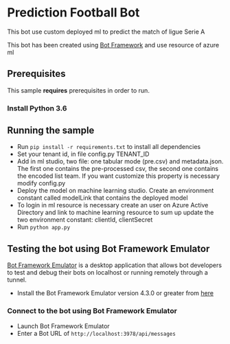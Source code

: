 # Prediction Football Bot

This bot use custom deployed ml to predict the match of ligue Serie A

This bot has been created using [Bot Framework](https://dev.botframework.com) and use resource of azure ml
## Prerequisites

This sample **requires** prerequisites in order to run.

### Install Python 3.6

## Running the sample
- Run `pip install -r requirements.txt` to install all dependencies
- Set your tenant id, in file config.py TENANT_ID
- Add in ml studio, two file: one tabular mode (pre.csv) and metadata.json. The first one contains the pre-processed csv, the second one contains
the encoded list team. If you want customize this property is necessary modify config.py
- Deploy the model on machine learning studio. Create an environment constant called modelLink that contains the deployed model
- To login in ml resource is necessary create an user on Azure Active Directory and link to machine learning resource to sum up update the two environment constant: clientId, clientSecret  
- Run `python app.py`


## Testing the bot using Bot Framework Emulator

[Bot Framework Emulator](https://github.com/microsoft/botframework-emulator) is a desktop application that allows bot developers to test and debug their bots on localhost or running remotely through a tunnel.

- Install the Bot Framework Emulator version 4.3.0 or greater from [here](https://github.com/Microsoft/BotFramework-Emulator/releases)

### Connect to the bot using Bot Framework Emulator

- Launch Bot Framework Emulator
- Enter a Bot URL of `http://localhost:3978/api/messages`